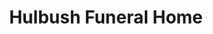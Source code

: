 ---
title: "Hulbush Funeral Home"
url: /burlington/hulbush-funeral-home/
shop: funeral directors
---